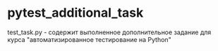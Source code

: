 # pytest_additional_task

test_task.py - содержит выполненное дополнительное задание для курса "автоматизированное тестирование на Python"
